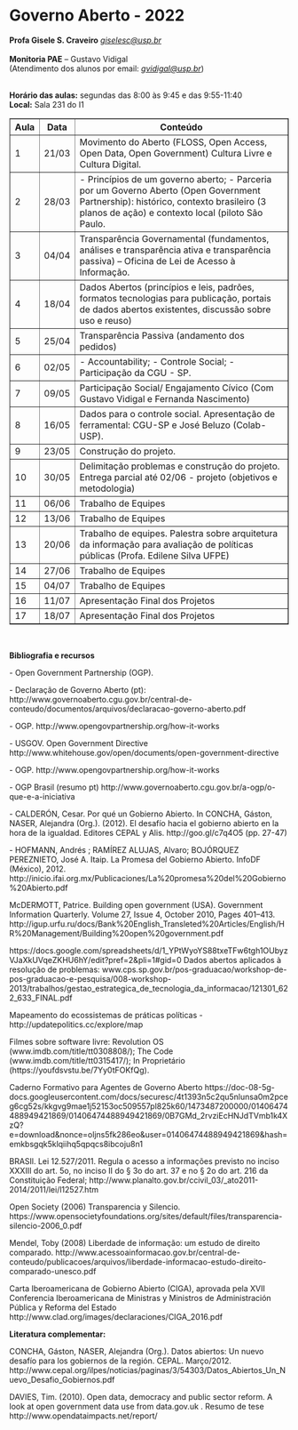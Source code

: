 # Governo Aberto - 2022

**Profa Gisele S. Craveiro**
*giselesc@usp.br* <br /><br />
**Monitoria PAE** – Gustavo Vidigal <br />
(Atendimento dos alunos por email: *gvidigal@usp.br*)<br /><br />

**Horário das aulas:** segundas das 8:00 às 9:45 e das 9:55-11:40<br />
**Local:** Sala 231 do I1

<table border="1" style="tr:nth-child(even) {background:lightgray;}">
   <tr>
     <th>Aula</th><th>Data</th><th>Conteúdo</th>
  </tr>

  <tr>
    <td>1</td>
    <td>21/03</td>
    <td>Movimento do Aberto (FLOSS, Open Access, Open Data, Open Government) Cultura Livre e Cultura Digital.</td>    
  </tr>

  <tr>
    <td>2</td>
    <td>28/03</td>
    <td>
      - Princípios de um governo aberto;
       - Parceria por um Governo Aberto (Open Government Partnership): histórico, contexto brasileiro (3 planos de ação) e contexto local (piloto             São Paulo.
    </td>    
  </tr>

  <tr>
    <td>3</td>
    <td>04/04</td>
    <td>
       Transparência Governamental (fundamentos, análises e transparência ativa e  transparência passiva) – Oficina de Lei de Acesso à Informação.
   </td>    
  </tr>

  <tr>
    <td>4</td>
    <td>18/04</td>
    <td>
       Dados Abertos (princípios e leis, padrões, formatos tecnologias para publicação, portais de dados abertos existentes, discussão sobre uso e           reuso)
     </td>    
  </tr>

  <tr>
    <td>5</td>
    <td>25/04</td>
    <td>Transparência Passiva (andamento dos pedidos)</td>    
  </tr>

  <tr>
    <td>6</td>
    <td>02/05</td>
    <td>
       - Accountability;
       - Controle Social;
       - Participação da CGU - SP.
     </td>    
  </tr>

  <tr>
    <td>7</td>
    <td>09/05</td>
    <td>Participação Social/ Engajamento Cívico (Com Gustavo Vidigal e Fernanda Nascimento) </td>
  </tr>

  <tr>
    <td>8</td>
    <td>16/05</td>
    <td>Dados para o controle social. Apresentação de ferramental: CGU-SP e José Beluzo (Colab-USP).
</td>    
  </tr>

  <tr>
    <td>9</td>
    <td>23/05</td>
    <td>Construção do projeto.</td>    
  </tr>

  <tr>
    <td>10</td>
    <td>30/05</td>
    <td>Delimitação problemas e construção do projeto. Entrega parcial até 02/06 - projeto (objetivos e metodologia)</td>    
  </tr>

  <tr>
    <td>11</td>
    <td>06/06</td>
    <td>Trabalho de Equipes</td>    
  </tr>

  <tr>
    <td>12</td>
    <td>13/06</td>
    <td>Trabalho de Equipes</td>    
  </tr>

  <tr>
    <td>13</td>
    <td>20/06</td>
    <td>Trabalho de equipes. Palestra sobre arquitetura da informação para avaliação de políticas públicas (Profa. Edilene Silva UFPE)</td>    
  </tr>
  
  <tr>
    <td>14</td>
    <td>27/06</td>
    <td>Trabalho de Equipes</td>    
  </tr>

  <tr>
    <td>15</td>
    <td>04/07</td>
    <td>Trabalho de Equipes</td>    
  </tr>
  <tr>
    <td>16</td>
    <td>11/07</td>
    <td>Apresentação Final dos Projetos</td>    
  </tr>

  <tr>
    <td>17</td>
    <td>18/07</td>
    <td>Apresentação Final dos Projetos</td>    
  </tr>
</table>
<br />

**Bibliografia e recursos**

<p>- Open Government Partnership (OGP). </p>

<p>- Declaração de Governo Aberto (pt): http://www.governoaberto.cgu.gov.br/central-de-conteudo/documentos/arquivos/declaracao-governo-aberto.pdf</p>

<p>- OGP. http://www.opengovpartnership.org/how-it-works </p>

<p>- USGOV. Open Government Directive http://www.whitehouse.gov/open/documents/open-government-directive</p>

<p>- OGP. http://www.opengovpartnership.org/how-it-works</p>

<p>- OGP Brasil (resumo pt) http://www.governoaberto.cgu.gov.br/a-ogp/o-que-e-a-iniciativa</p>

<p>- CALDERÓN, Cesar. Por qué un Gobierno Abierto. In  CONCHA,  Gáston, NASER, Alejandra (Org.). (2012). El desafío  hacia el gobierno  abierto en la hora de la igualdad. Editores CEPAL y Alis. http://goo.gl/c7q4O5 (pp. 27-47)</p>

<p>- HOFMANN, Andrés ; RAMÍREZ ALUJAS, Alvaro; BOJÓRQUEZ PEREZNIETO, José A. Itaip. La Promesa del Gobierno Abierto. InfoDF (México), 2012. http://inicio.ifai.org.mx/Publicaciones/La%20promesa%20del%20Gobierno%20Abierto.pdf</p>

<p>McDERMOTT, Patrice. Building open government (USA). Government Information Quarterly. Volume 27, Issue 4, October 2010, Pages 401–413. http://igup.urfu.ru/docs/Bank%20English_Transleted%20Articles/English/HR%20Management/Building%20open%20government.pdf</p>

<p>https://docs.google.com/spreadsheets/d/1_YPtWyoYS88txeTFw6tgh1OUbyzVJaXkUVqeZKHU6hY/edit?pref=2&pli=1#gid=0
    Dados abertos aplicados à resolução de problemas: www.cps.sp.gov.br/pos-graduacao/workshop-de-pos-graduacao-e-pesquisa/008-workshop-2013/trabalhos/gestao_estrategica_de_tecnologia_da_informacao/121301_622_633_FINAL.pdf</p>

 <p>Mapeamento do ecossistemas de práticas políticas - http://updatepolitics.cc/explore/map</p>

 <p>Filmes sobre software livre: Revolution OS (www.imdb.com/title/tt0308808/); The Code (www.imdb.com/title/tt0315417/); In Proprietário (https://youfdsvstu.be/7Yy0tFOKfQg).</p>

<p>Caderno Formativo para Agentes de Governo Aberto https://doc-08-5g-docs.googleusercontent.com/docs/securesc/4t1393n5c2qu5nlunsa0m2pceg6cg52s/kkgvg9mae1j52153oc509557pl825k60/1473487200000/01406474488949421869/01406474488949421869/0B7GMd_2rvziEcHNJdTVmb1k4XzQ?e=download&nonce=oljns5fk286eo&user=01406474488949421869&hash=emkbsgqk5klqiihq5qpqcs8ibcoju8n1</p>

<p>BRASIl. Lei 12.527/2011. Regula o acesso a informações previsto no inciso XXXIII do art. 5o, no inciso II do § 3o do art. 37 e no § 2o do art. 216 da Constituição Federal;
http://www.planalto.gov.br/ccivil_03/_ato2011-2014/2011/lei/l12527.htm</p>

<p>Open Society (2006) Transparencia y Silencio. https://www.opensocietyfoundations.org/sites/default/files/transparencia-silencio-2006_0.pdf</p>

<p>Mendel, Toby (2008) Liberdade de informação: um estudo de direito comparado. http://www.acessoainformacao.gov.br/central-de-conteudo/publicacoes/arquivos/liberdade-informacao-estudo-direito-comparado-unesco.pdf</p>

<p>Carta Iberoamericana de Gobierno Abierto (CIGA), aprovada pela XVII Conferencia Iberoamericana de Ministras y Ministros de Administración Pública y Reforma del Estado http://www.clad.org/images/declaraciones/CIGA_2016.pdf</p>

**Literatura complementar:**
<p>CONCHA,  Gáston, NASER, Alejandra (Org.). Datos abiertos: Un nuevo desafío para los gobiernos de la región. CEPAL. Março/2012.  http://www.cepal.org/ilpes/noticias/paginas/3/54303/Datos_Abiertos_Un_Nuevo_Desafio_Gobiernos.pdf</p>
   
<p>DAVIES,  Tim. (2010). Open data, democracy and public sector reform. A look at  open government data use from data.gov.uk . Resumo de tese http://www.opendataimpacts.net/report/</p>
